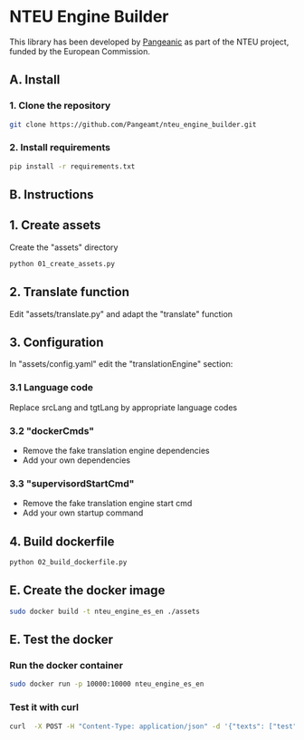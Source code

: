# NTEU Engine Builder


This library has been developed by [Pangeanic](https://www.pangeanic.com) as part of the NTEU project, funded by the European Commission. 

## A. Install

### 1. Clone the repository
```BASH
git clone https://github.com/Pangeamt/nteu_engine_builder.git
```

### 2. Install requirements
```BASH
pip install -r requirements.txt
```

## B. Instructions

## 1. Create assets
Create the "assets" directory
```BASH
python 01_create_assets.py
```

## 2. Translate function  
Edit "assets/translate.py" and adapt the "translate" function

## 3. Configuration
In  "assets/config.yaml" edit the "translationEngine" section:

### 3.1 Language code
Replace srcLang and tgtLang by appropriate language codes

### 3.2 "dockerCmds"
  - Remove the fake translation engine dependencies 
  - Add your own dependencies

### 3.3 "supervisordStartCmd"
  - Remove the fake translation engine start cmd 
  - Add your own startup command

## 4. Build dockerfile
```BASH
python 02_build_dockerfile.py
```

## E. Create the docker image
```BASH
sudo docker build -t nteu_engine_es_en ./assets
```

## E. Test the docker

### Run the docker container
```BASH
sudo docker run -p 10000:10000 nteu_engine_es_en 
```

### Test it with curl
```BASH
curl  -X POST -H "Content-Type: application/json" -d '{"texts": ["test"]}' http://0.0.0.0:10000/api/1.0.0/translate
```
